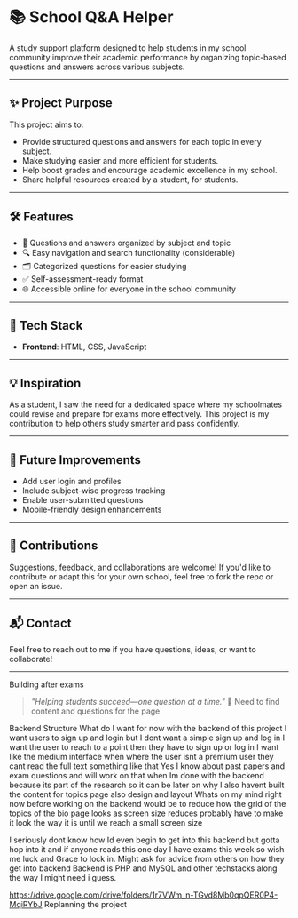 

# 📚 School Q&A Helper

A study support platform designed to help students in my school community improve their academic performance by organizing topic-based questions and answers across various subjects.


---
## ✨ Project Purpose

This project aims to:
- Provide structured questions and answers for each topic in every subject.
- Make studying easier and more efficient for students.
- Help boost grades and encourage academic excellence in my school.
- Share helpful resources created by a student, for students.

---

## 🛠️ Features

- 📖 Questions and answers organized by subject and topic
- 🔍 Easy navigation and search functionality (considerable)
- 🗂️ Categorized questions for easier studying
- ✅ Self-assessment-ready format
- 🌐 Accessible online for everyone in the school community

---

## 🚀 Tech Stack

- **Frontend**: HTML, CSS, JavaScript
<!-- - **Backend**: PHP
- **Database**: MySQL
- **Hosting**: (Add your hosting or GitHub Pages if applicable) -->

---

## 💡 Inspiration

As a student, I saw the need for a dedicated space where my schoolmates could revise and prepare for exams more effectively. This project is my contribution to help others study smarter and pass confidently.

---

## 📌 Future Improvements

- Add user login and profiles
- Include subject-wise progress tracking
- Enable user-submitted questions
- Mobile-friendly design enhancements

---

## 🤝 Contributions

Suggestions, feedback, and collaborations are welcome! If you'd like to contribute or adapt this for your own school, feel free to fork the repo or open an issue.

---

## 📬 Contact

Feel free to reach out to me if you have questions, ideas, or want to collaborate!

---
Building after exams 


> _"Helping students succeed—one question at a time."_ 💙
Need to find content and questions for the page

Backend Structure 
What do I want for now with the backend of this project
I want users to sign up and login but I dont want a simple sign up and log in I want the user to reach to a point then they have to sign up or log in
I want like the medium interface when where the user isnt a premium user they cant read the full text something like that
Yes I know about past papers and exam questions and will work on that when Im done with the backend because its part of the research so it can be later on why I also havent built the content for topics page also design and layout
Whats on my mind right now before working on the backend would be to reduce how the grid of the topics of the bio page looks as screen size reduces probably have to make it look the way it is until we reach a small screen size

I seriously dont know how Id even begin to get into this backend but gotta hop into it and if anyone reads this one day I have exams this week so wish me luck and Grace to lock in.
Might ask for advice from others on how they get into backend
Backend is PHP and MySQL and other techstacks along the way I might need i guess.
<!-- Next features :
Content to put in the navbar
Whether to change the display of the subjects(Done)
Structure of the subject pages(Done)
Change color of the subject containers(Done)
Making an image for the page with figma(Learning how to use figma draw lol still in work)
Work on the header of the page(Done but will still come back to it)
Still needs to touch this header because on phones the orientation is bad(Done but needs more touch) 
Work on header on small devices(Done aspects but need more touch)
Build layout of subject pages
Building the subject pages 
adding the physics and fmaths page(Done)

Taking a break from this project for a while to clear my mind and hopefully in that period think of more features to add 

4th July - Resume date

I want to use this area for documenting and blogging sometimes 
Just to let people know how I felt even while building a project like this 
I dont even know why I do this no one might read this so much things  what if it is a big flop all things that secretly talk in my heart but to be honest Im not scared at all just normal life is a mess even tryna work on myself so I can put more time into this and school

Procastination at its finest lol couldnt even make blogs. Ill try working on planning  my dats and weeks for 
productivity and success. Thank you I want to make this shit
My WiFi has finished so I have to watch the way I code because my hotspot cant really handle it 

WiFi Finished

Been reading for tests coming up soon
Wrote an essay by the way Ill drop the link

I think I want to still work on the way the user gets to what he needs and will shift content I took a break from this project but Im back officially -->
https://drive.google.com/drive/folders/1r7VWm_n-TGvd8Mb0qpQER0P4-MqiRYbJ
Replanning the project